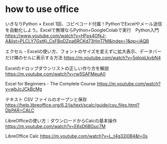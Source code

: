 # how to use office
いきなりPython × Excel 1回、コピペコード付属！PythonでExcelやメール送信を自動化しよう。Excelで無理ならPython+GoogleColabで実行　Python入門
https://www.youtube.com/watch?v=HFps4OfkJ-A&list=PLCLY7GstKj_CsFBqDZpa6RCKd73HjnT7M&index=1&pp=iAQB

エクセル・Excelの使い方、フォントのサイズを変えずに拡大表示、データバーだけ隣のセルに表示する方法
https://m.youtube.com/watch?v=5qIoqLkvbN4

Excelのドロップダウンリストの正しい作り方を解説
https://m.youtube.com/watch?v=rw5SAFMeuA0

Excel for Beginners - The Complete Course
https://m.youtube.com/watch?v=wbJcJCkBcMg

テキスト CSV ファイルのオープンと保存
https://help.libreoffice.org/6.2/ja/text/scalc/guide/csv_files.html?DbPAR=CALC

LibreOfficeの使い方｜ダウンロードからCalcの基本操作 https://m.youtube.com/watch?v=E6sD6BGuc7M

LibreOffice Calc https://m.youtube.com/watch?v=L_t4g32i0B4&t=0s
